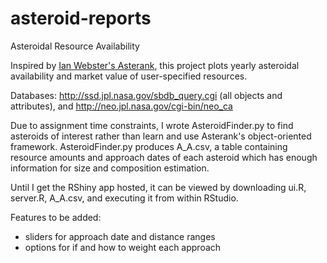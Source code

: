 # asteroid-reports
Asteroidal Resource Availability

Inspired by [Ian Webster's Asterank](https://github.com/typpo/asterank), this project plots yearly asteroidal availability and market value of user-specified resources.

Databases:
http://ssd.jpl.nasa.gov/sbdb_query.cgi (all objects and attributes), and
http://neo.jpl.nasa.gov/cgi-bin/neo_ca

Due to assignment time constraints, I wrote AsteroidFinder.py to find asteroids of interest rather than learn and use Asterank's object-oriented framework.  AsteroidFinder.py produces A_A.csv, a table containing resource amounts and approach dates of each asteroid which has enough information for size and composition estimation.

Until I get the RShiny app hosted, it can be viewed by downloading ui.R, server.R, A_A.csv, and executing it from within RStudio.

Features to be added:
- sliders for approach date and distance ranges
- options for if and how to weight each approach
